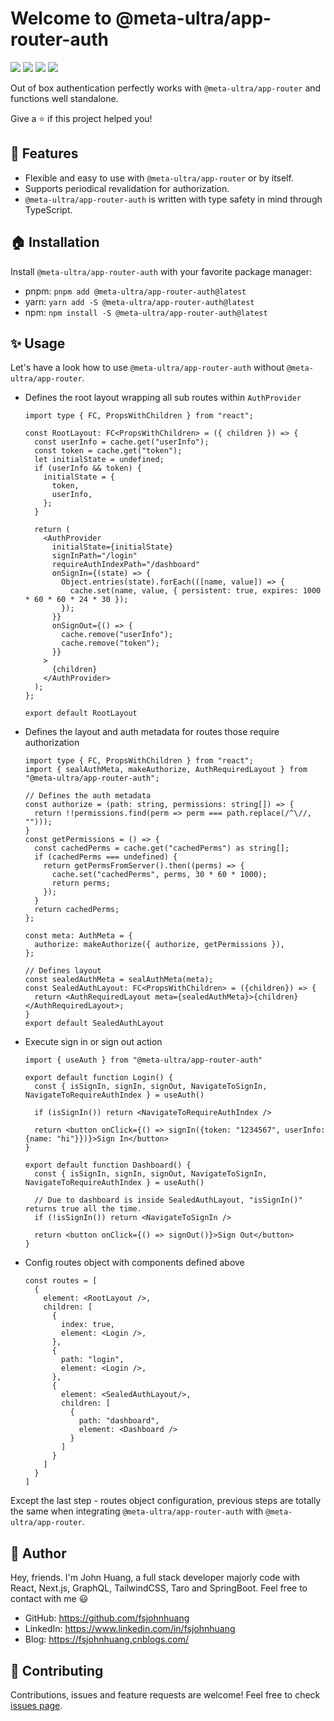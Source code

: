 # Welcome to @meta-ultra/app-router-auth

<div>
  <img style="display:inline;" src="https://img.shields.io/github/package-json/v/meta-ultra/app-router?filename=packages%2Fapp-router-auth%2Fpackage.json">
  <img style="display:inline;" src="https://img.shields.io/bundlephobia/min/%40meta-ultra/app-router-auth">
  <img style="display:inline;" src="https://img.shields.io/bundlejs/size/%40meta-ultra/app-router-auth">
  <img style="display:inline;" src="https://img.shields.io/github/license/meta-ultra/app-router">
</div>

Out of box authentication perfectly works with `@meta-ultra/app-router` and functions well standalone.

Give a ⭐️ if this project helped you!

## 🌟 Features

- Flexible and easy to use with `@meta-ultra/app-router` or by itself.
- Supports periodical revalidation for authorization.
- `@meta-ultra/app-router-auth` is written with type safety in mind through TypeScript.

## 🏠 Installation

Install `@meta-ultra/app-router-auth` with your favorite package manager:

- pnpm: `pnpm add @meta-ultra/app-router-auth@latest`
- yarn: `yarn add -S @meta-ultra/app-router-auth@latest`
- npm: `npm install -S @meta-ultra/app-router-auth@latest`

## ✨ Usage

Let's have a look how to use `@meta-ultra/app-router-auth` without `@meta-ultra/app-router`.

- Defines the root layout wrapping all sub routes within `AuthProvider`

  ```tsx
  import type { FC, PropsWithChildren } from "react";

  const RootLayout: FC<PropsWithChildren> = ({ children }) => {
    const userInfo = cache.get("userInfo");
    const token = cache.get("token");
    let initialState = undefined;
    if (userInfo && token) {
      initialState = {
        token,
        userInfo,
      };
    }

    return (
      <AuthProvider
        initialState={initialState}
        signInPath="/login"
        requireAuthIndexPath="/dashboard"
        onSignIn={(state) => {
          Object.entries(state).forEach(([name, value]) => {
            cache.set(name, value, { persistent: true, expires: 1000 * 60 * 60 * 24 * 30 });
          });
        }}
        onSignOut={() => {
          cache.remove("userInfo");
          cache.remove("token");
        }}
      >
        {children}
      </AuthProvider>
    );
  };

  export default RootLayout
  ```

- Defines the layout and auth metadata for routes those require authorization

  ```tsx
  import type { FC, PropsWithChildren } from "react";
  import { sealAuthMeta, makeAuthorize, AuthRequiredLayout } from "@meta-ultra/app-router-auth";

  // Defines the auth metadata
  const authorize = (path: string, permissions: string[]) => {
    return !!permissions.find(perm => perm === path.replace(/^\//, "")));
  }
  const getPermissions = () => {
    const cachedPerms = cache.get("cachedPerms") as string[];
    if (cachedPerms === undefined) {
      return getPermsFromServer().then((perms) => {
        cache.set("cachedPerms", perms, 30 * 60 * 1000);
        return perms;
      });
    }
    return cachedPerms;
  };

  const meta: AuthMeta = {
    authorize: makeAuthorize({ authorize, getPermissions }),
  };

  // Defines layout
  const sealedAuthMeta = sealAuthMeta(meta);
  const SealedAuthLayout: FC<PropsWithChildren> = ({children}) => {
    return <AuthRequiredLayout meta={sealedAuthMeta}>{children}</AuthRequiredLayout>;
  }
  export default SealedAuthLayout
  ```

- Execute sign in or sign out action

  ```tsx
  import { useAuth } from "@meta-ultra/app-router-auth"

  export default function Login() {
    const { isSignIn, signIn, signOut, NavigateToSignIn, NavigateToRequireAuthIndex } = useAuth()

    if (isSignIn()) return <NavigateToRequireAuthIndex />

    return <button onClick={() => signIn({token: "1234567", userInfo: {name: "hi"}})}>Sign In</button>
  }

  export default function Dashboard() {
    const { isSignIn, signIn, signOut, NavigateToSignIn, NavigateToRequireAuthIndex } = useAuth()

    // Due to dashboard is inside SealedAuthLayout, "isSignIn()" returns true all the time.
    if (!isSignIn()) return <NavigateToSignIn />

    return <button onClick={() => signOut()}>Sign Out</button>
  }
  ```

- Config routes object with components defined above

  ```tsx
  const routes = [
    {
      element: <RootLayout />,
      children: [
        {
          index: true,
          element: <Login />,
        },
        {
          path: "login",
          element: <Login />,
        },
        {
          element: <SealedAuthLayout/>,
          children: [
            {
              path: "dashboard",
              element: <Dashboard />
            }
          ]
        }
      ]
    }
  ] 
  ```

Except the last step - routes object configuration, previous steps are totally the same when integrating `@meta-ultra/app-router-auth` with `@meta-ultra/app-router`.

## 👶 Author

Hey, friends. I'm John Huang, a full stack developer majorly code with React, Next.js, GraphQL, TailwindCSS, Taro and SpringBoot. Feel free to contact with me 😃

- GitHub: <https://github.com/fsjohnhuang>
- LinkedIn: <https://www.linkedin.com/in/fsjohnhuang>
- Blog: <https://fsjohnhuang.cnblogs.com/>

## 🤝 Contributing

Contributions, issues and feature requests are welcome!
Feel free to check [issues page](https://github.com/meta-ultra/app-router/issues).
